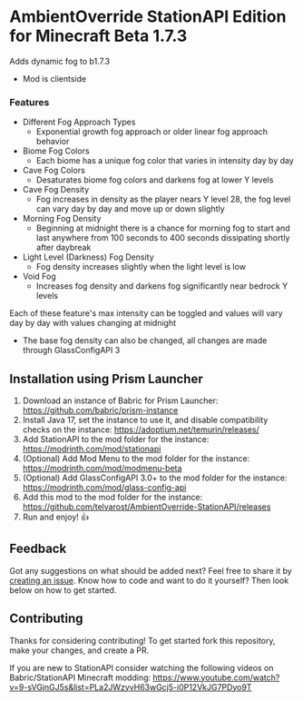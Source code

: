# AmbientOverride StationAPI Edition for Minecraft Beta 1.7.3

Adds dynamic fog to b1.7.3
* Mod is clientside

### Features
- Different Fog Approach Types
    - Exponential growth fog approach or older linear fog approach behavior
- Biome Fog Colors
    - Each biome has a unique fog color that varies in intensity day by day
- Cave Fog Colors
    - Desaturates biome fog colors and darkens fog at lower Y levels
- Cave Fog Density
    - Fog increases in density as the player nears Y level 28, the fog level can vary day by day and move up or down slightly
- Morning Fog Density
    - Beginning at midnight there is a chance for morning fog to start and last anywhere from 100 seconds to 400 seconds dissipating shortly after daybreak
- Light Level (Darkness) Fog Density
    - Fog density increases slightly when the light level is low
- Void Fog
    - Increases fog density and darkens fog significantly near bedrock Y levels

Each of these feature's max intensity can be toggled and values will vary day by day with values changing at midnight
- The base fog density can also be changed, all changes are made through GlassConfigAPI 3

## Installation using Prism Launcher

1. Download an instance of Babric for Prism Launcher: https://github.com/babric/prism-instance
2. Install Java 17, set the instance to use it, and disable compatibility checks on the instance: https://adoptium.net/temurin/releases/
3. Add StationAPI to the mod folder for the instance: https://modrinth.com/mod/stationapi
4. (Optional) Add Mod Menu to the mod folder for the instance: https://modrinth.com/mod/modmenu-beta
5. (Optional) Add GlassConfigAPI 3.0+ to the mod folder for the instance: https://modrinth.com/mod/glass-config-api
6. Add this mod to the mod folder for the instance: https://github.com/telvarost/AmbientOverride-StationAPI/releases
7. Run and enjoy! 👍

## Feedback

Got any suggestions on what should be added next? Feel free to share it by [creating an issue](https://github.com/telvarost/AmbientOverride-StationAPI/issues/new). Know how to code and want to do it yourself? Then look below on how to get started.

## Contributing

Thanks for considering contributing! To get started fork this repository, make your changes, and create a PR. 

If you are new to StationAPI consider watching the following videos on Babric/StationAPI Minecraft modding: https://www.youtube.com/watch?v=9-sVGjnGJ5s&list=PLa2JWzyvH63wGcj5-i0P12VkJG7PDyo9T

